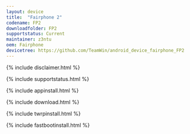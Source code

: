 ```yaml
---
layout: device
title:  "Fairphone 2"
codename: FP2
downloadfolder: FP2
supportstatus: Current
maintainer: z3ntu
oem: Fairphone
devicetree: https://github.com/TeamWin/android_device_fairphone_FP2
---
```


{% include disclaimer.html %}

{% include supportstatus.html %}

{% include appinstall.html %}

{% include download.html %}

{% include twrpinstall.html %}

{% include fastbootinstall.html %}
